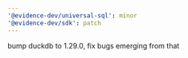 ```yaml
---
'@evidence-dev/universal-sql': minor
'@evidence-dev/sdk': patch
---
```


bump duckdb to 1.29.0, fix bugs emerging from that
